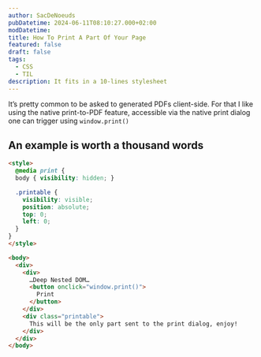 ```yaml
---
author: SacDeNoeuds
pubDatetime: 2024-06-11T08:10:27.000+02:00
modDatetime:
title: How To Print A Part Of Your Page
featured: false
draft: false
tags:
  - CSS
  - TIL
description: It fits in a 10-lines stylesheet
---
```


It’s pretty common to be asked to generated PDFs client-side. For that I like using the native print-to-PDF feature, accessible via the native print dialog one can trigger using `window.print()`

## An example is worth a thousand words

<!-- prettier-ignore -->
```html
<style>
  @media print {
  body { visibility: hidden; }

  .printable {
    visibility: visible;
    position: absolute;
    top: 0;
    left: 0;
  }
}
</style>

<body>
  <div>
    <div>
      …Deep Nested DOM…
      <button onclick="window.print()">
        Print
      </button>
    </div>
    <div class="printable">
      This will be the only part sent to the print dialog, enjoy!
    </div>
  </div>
</body>
```
